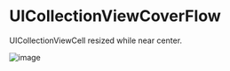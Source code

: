 # UICollectionViewCoverFlow
UICollectionViewCell resized while near center.


![image](https://www.hanmingjie.com/githubvideo/UICollectionViewCoverFlow.gif)
